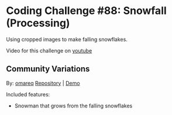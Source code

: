 # Coding Challenge #88: Snowfall (Processing)

Using cropped images to make falling snowflakes.

Video for this challenge on [youtube](https://www.youtube.com/watch?v=cl-mHFCGzYk)

## Community Variations

By: [omareq](https://github.com/omareq)
[Repository](https://github.com/omareq/omareq.github.io/tree/master/snowman) | [Demo](https://omareq.github.io/snowman)

Included features:
- Snowman that grows from the falling snowflakes
